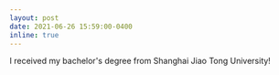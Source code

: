 ```yaml
---
layout: post
date: 2021-06-26 15:59:00-0400
inline: true
---
```


I received my bachelor's degree from Shanghai Jiao Tong University!